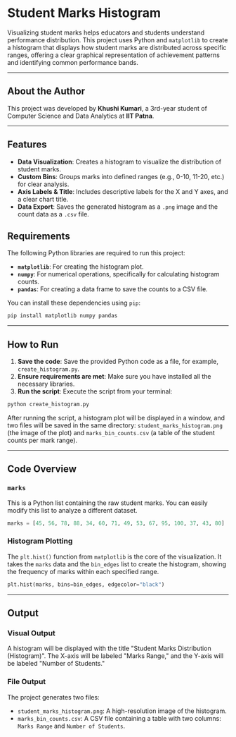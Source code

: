 # Student Marks Histogram

Visualizing student marks helps educators and students understand performance distribution. This project uses Python and `matplotlib` to create a histogram that displays how student marks are distributed across specific ranges, offering a clear graphical representation of achievement patterns and identifying common performance bands.

---

## About the Author

This project was developed by **Khushi Kumari**, a 3rd-year student of Computer Science and Data Analytics at **IIT Patna**.

---

## Features

* **Data Visualization**: Creates a histogram to visualize the distribution of student marks.
* **Custom Bins**: Groups marks into defined ranges (e.g., 0-10, 11-20, etc.) for clear analysis.
* **Axis Labels & Title**: Includes descriptive labels for the X and Y axes, and a clear chart title.
* **Data Export**: Saves the generated histogram as a `.png` image and the count data as a `.csv` file.

## Requirements

The following Python libraries are required to run this project:

* **`matplotlib`**: For creating the histogram plot.
* **`numpy`**: For numerical operations, specifically for calculating histogram counts.
* **`pandas`**: For creating a data frame to save the counts to a CSV file.

You can install these dependencies using `pip`:

```bash
pip install matplotlib numpy pandas
```

---

## How to Run

1.  **Save the code**: Save the provided Python code as a file, for example, `create_histogram.py`.
2.  **Ensure requirements are met**: Make sure you have installed all the necessary libraries.
3.  **Run the script**: Execute the script from your terminal:

```bash
python create_histogram.py
```

After running the script, a histogram plot will be displayed in a window, and two files will be saved in the same directory: `student_marks_histogram.png` (the image of the plot) and `marks_bin_counts.csv` (a table of the student counts per mark range).

---

## Code Overview

### `marks`

This is a Python list containing the raw student marks. You can easily modify this list to analyze a different dataset.

```python
marks = [45, 56, 78, 88, 34, 60, 71, 49, 53, 67, 95, 100, 37, 43, 80]
```

### Histogram Plotting

The `plt.hist()` function from `matplotlib` is the core of the visualization. It takes the `marks` data and the `bin_edges` list to create the histogram, showing the frequency of marks within each specified range.

```python
plt.hist(marks, bins=bin_edges, edgecolor="black")
```

---

## Output

### Visual Output

A histogram will be displayed with the title "Student Marks Distribution (Histogram)". The X-axis will be labeled "Marks Range," and the Y-axis will be labeled "Number of Students."

### File Output

The project generates two files:

* `student_marks_histogram.png`: A high-resolution image of the histogram.
* `marks_bin_counts.csv`: A CSV file containing a table with two columns: `Marks Range` and `Number of Students`.
